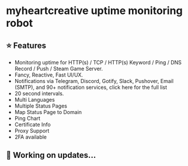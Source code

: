 # myheartcreative uptime monitoring robot

## ⭐ Features

* Monitoring uptime for HTTP(s) / TCP / HTTP(s) Keyword / Ping / DNS Record / Push / Steam Game Server.
* Fancy, Reactive, Fast UI/UX.
* Notifications via Telegram, Discord, Gotify, Slack, Pushover, Email (SMTP), and 90+ notification services, click here for the full list
* 20 second intervals.
* Multi Languages
* Multiple Status Pages
* Map Status Page to Domain
* Ping Chart
* Certificate Info
* Proxy Support
* 2FA available

## 🔧 Working on updates...
